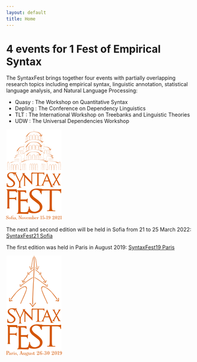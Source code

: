 ```yaml
---
layout: default
title: Home
---
```

# 4 events for 1 Fest of Empirical Syntax

The SyntaxFest brings together four events with partially overlapping research topics including empirical syntax, linguistic annotation, statistical language analysis, and Natural Language Processing:
* Quasy : The Workshop on Quantitative Syntax
* Depling : The Conference on Dependency Linguistics
* TLT : The International Workshop on Treebanks and Linguistic Theories 
* UDW : The Universal Dependencies Workshop

[![SyntaxFest Sofia 2021](/images/syntaxfest.sofia.png)](syntaxfest21/)

The next and second edition will be held in Sofia from 21 to 25 March 2022:  [SyntaxFest21 Sofia](https://syntaxfest.github.io/syntaxfest21/)

The first edition was held in Paris in August 2019: [SyntaxFest19 Paris](syntaxfest19/)

[![SyntaxFest Paris 2019](/images/syntaxfest.paris.png)](syntaxfest19)






